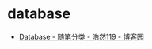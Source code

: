 # database

* [Database - 随笔分类 - 浩然119 - 博客园](https://www.cnblogs.com/pegasus923/category/263397.html)
